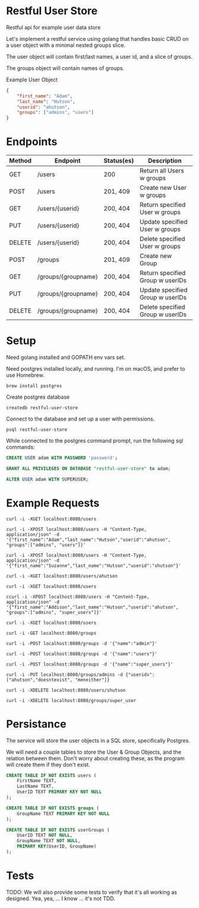 # Restful User Store
Restful api for example user data store


Let's implement a restful service using golang that handles basic CRUD on a user object with a minimal nested groups slice.

The user object will contain first/last names, a user id, and a slice of groups.

The groups object will contain names of groups.

Example User Object
```json
{
    "first_name": "Adam",
    "last_name": "Hutson",
    "userid": "ahutson",
    "groups": ["admins", "users"]
}
```

# Endpoints

| Method | Endpoint | Status(es) | Description
| --- | --- | --- | --- |
| GET | /users | 200 | Return all Users w groups
| POST | /users | 201, 409 | Create new User w groups
| GET | /users/{userid} | 200, 404 | Return specified User w groups
| PUT | /users/{userid} | 200, 404 | Update specified User w groups
| DELETE | /users/{userid} | 200, 404 | Delete specified User w groups
| POST | /groups | 201, 409 | Create new Group 
| GET | /groups/{groupname} | 200, 404 | Return specified Group w userIDs
| PUT | /groups/{groupname} | 200, 404 | Update specified Group w userIDs
| DELETE | /groups/{groupname} | 200, 404 | Delete specified Group w userIDs

# Setup

Need golang installed and GOPATH env vars set. 

Need postgres installed locally, and running.  I'm on macOS, and prefer to use Homebrew.
```
brew install postgres
```

Create postgres database
```
createdb restful-user-store
```
Connect to the database and set up a user with permissions.
```
psql restful-user-store
```
While connected to the postgres command prompt, run the following sql commands:
```sql
CREATE USER adam WITH PASSWORD 'password';

GRANT ALL PRIVILEGES ON DATABASE "restful-user-store" to adam;

ALTER USER adam WITH SUPERUSER;
```

# Example Requests

```
curl -i -XGET localhost:8080/users

curl -i -XPOST localhost:8080/users -H "Content-Type, application/json" -d '{"first_name":"Adam","last_name":"Hutson","userid":"ahutson", "groups":["admins", "users"]}'

curl -i -XPOST localhost:8080/users -H "Content-Type, application/json" -d '{"first_name":"Suzanne","last_name":"Hutson","userid":"shutson"}'

curl -i -XGET localhost:8080/users/ahutson

curl -i -XGET localhost:8080/users

ccurl -i -XPOST localhost:8080/users -H "Content-Type, application/json" -d '{"first_name":"Addison","last_name":"Hutson","userid":"ahutson", "groups":["admins", "super_users"]}'

curl -i -XGET localhost:8080/users

curl -i -GET localhost:8080/groups

curl -i -POST localhost:8080/groups -d '{"name":"admin"}'

curl -i -POST localhost:8080/groups -d '{"name":"users"}'

curl -i -POST localhost:8080/groups -d '{"name":"super_users"}'

curl -i -PUT localhost:8080/groups/admins -d {"userids":["ahutson","doesntexist", "meneither"]}

curl -i -XDELETE localhost:8080/users/shutson

curl -i -XDELETE localhost:8080/groups/super_user
```

# Persistance

The service will store the user objects in a SQL store, specifically Postgres.

We will need a couple tables to store the User & Group Objects, and the relation between them.  Don't worry about creating these, as the program will create them if they don't exist.
```sql
CREATE TABLE IF NOT EXISTS users (
    FirstName TEXT, 
    LastName TEXT, 
    UserID TEXT PRIMARY KEY NOT NULL
);

CREATE TABLE IF NOT EXISTS groups (
    GroupName TEXT PRIMARY KEY NOT NULL
);

CREATE TABLE IF NOT EXISTS userGroups (
    UserID TEXT NOT NULL, 
    GroupName TEXT NOT NULL, 
    PRIMARY KEY(UserID, GroupName)
);
```

# Tests

TODO: We will also provide some tests to verify that it's all working as designed.  Yea, yea, ... I know ... it's not TDD.  
